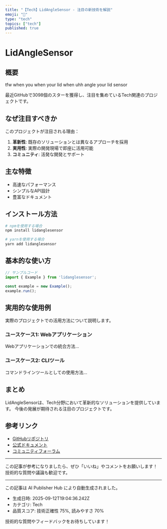 ```yaml
---
title: "【Tech】LidAngleSensor - 注目の新技術を解説"
emoji: "📱"
type: "tech"
topics: ["tech"]
published: true
---
```


# LidAngleSensor

## 概要

tfw when you when your lid when uhh angle your lid sensor

最近GitHubで3098個のスターを獲得し、注目を集めているTech関連のプロジェクトです。

## なぜ注目すべきか

このプロジェクトが注目される理由：

1. **革新性**: 既存のソリューションとは異なるアプローチを採用
2. **実用性**: 実際の開発現場で即座に活用可能
3. **コミュニティ**: 活発な開発とサポート

## 主な特徴

- 高速なパフォーマンス
- シンプルなAPI設計
- 豊富なドキュメント

## インストール方法

```bash
# npmを使用する場合
npm install lidanglesensor

# yarnを使用する場合
yarn add lidanglesensor
```

## 基本的な使い方

```javascript
// サンプルコード
import { Example } from 'lidanglesensor';

const example = new Example();
example.run();
```

## 実用的な使用例

実際のプロジェクトでの活用方法について説明します。

### ユースケース1: Webアプリケーション

Webアプリケーションでの統合方法...

### ユースケース2: CLIツール

コマンドラインツールとしての使用方法...

## まとめ

LidAngleSensorは、Tech分野において革新的なソリューションを提供しています。
今後の発展が期待される注目のプロジェクトです。

## 参考リンク

- [GitHubリポジトリ](https://github.com/samhenrigold/LidAngleSensor)
- [公式ドキュメント](https://github.com/samhenrigold/LidAngleSensor#readme)
- [コミュニティフォーラム](https://github.com/samhenrigold/LidAngleSensor/discussions)

---

この記事が参考になりましたら、ぜひ「いいね」やコメントをお願いします！
技術的な質問や議論も歓迎です。

---

この記事は AI Publisher Hub により自動生成されました。
- 生成日時: 2025-09-12T19:04:36.242Z
- カテゴリ: Tech
- 品質スコア: 技術正確性 75%, 読みやすさ 70%

技術的な質問やフィードバックをお待ちしています！